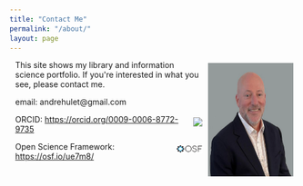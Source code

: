 ```yaml
---
title: "Contact Me"
permalink: "/about/"
layout: page
---
```

<style>
    p {
        margin-left: 10px;
    }
    img {
        display: inline;
        float: right;
        padding: 5px;
    }
</style>
<img src="/ah_2.png" width="150" height="200" alt="photo of Andre Hulet">
<p>This site shows my library and information science portfolio. If you're interested in what you see, please contact me.

<p>email: andrehulet@gmail.com</p>
<p>ORCID: <a href="https://orcid.org/0009-0006-8772-9735">
<img alt="ORCID logo" src="https://info.orcid.org/wp-content/uploads/2019/11/orcid_16x16.png" width="16" height="16" />
https://orcid.org/0009-0006-8772-9735
</a></p>
<p>Open Science Framework: <a href="https://osf.io/ue7m8/"><img alt="OSF logo" src="/docs/osf_black.png" width="45" height="16" />https://osf.io/ue7m8/</a></p>